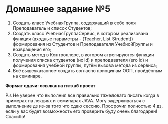 # Домашнее задание №5

1. Создать класс УчебнаяГруппа, содержащий в себе поля Преподаватель и список Студентов;
2. Создать класс УчебнаяГруппаСервис, в котором реализована функция (входные параметры - (Teacher, List Strudent)) формирования из Студентов и Преподавателя УчебнойГруппы и возвращения его;
3. Создать метод в Контроллере, в котором агрегируются функции получения списка студентов (их id) и преподавателя (его id) и формирования учебной группы, путём вызова метода из сервиса;
4. Всё вышеуказанное создать согласно принципам ООП, пройдённым на семинаре.

**Формат сдачи: ссылка на гитхаб проект**

P.s Не уверен что выполнил все правильно тяжеловато писать когда в примерах на лекциях и семинарах JAVA. Могу задерживаться с выполнение дз из-за того что сдаю сессию. Просрочил полностью 4 дз, если у вас будет возможность его проверить буду очень благодарен! Спасибо!